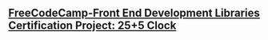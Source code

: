 ## [FreeCodeCamp-Front End Development Libraries Certification Project: 25+5 Clock](https://jacelynr.github.io/Pomodoro-timer/)
